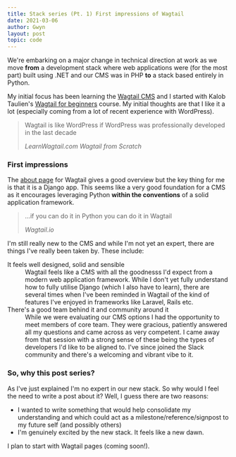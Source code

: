 ```yaml
---
title: Stack series (Pt. 1) First impressions of Wagtail
date: 2021-03-06
author: Gwyn
layout: post
topic: code
---
```


We're embarking on a major change in technical direction at work as we move **from** a development stack where web applications were (for the most part) built using .NET and our CMS was in PHP **to** a stack based entirely in Python.

My initial focus has been learning the [Wagtail CMS](https://wagtail.io) and I started with Kalob Taulien's [Wagtail for beginners](https://learnwagtail.com/wagtail-for-beginners/) course. My initial thoughts are that I like it a lot (especially coming from a lot of recent experience with WordPress).

<blockquote cite="https://www.w3.org/WAI/standards-guidelines/aria/">
    <p>Wagtail is like WordPress if WordPress was professionally developed in the last decade</p>
    <cite>LearnWagtail.com Wagtail from Scratch</cite>
</blockquote>

### First impressions

The [about page](https://wagtail.io/about-wagtail/) for Wagtail gives a good overview but the key thing for me is that it is a Django app. This seems like a very good foundation for a CMS as it encourages leveraging Python **within the conventions** of a solid application framework.

<blockquote cite="https://wagtail.io/about-wagtail/">
    <p>...if you can do it in Python you can do it in Wagtail</p>
    <cite>Wagtail.io</cite>
</blockquote>

I'm still really new to the CMS and while I'm not yet an expert, there are things I've really been taken by. These include:

<dl>
  <dt>It feels well designed, solid and sensible</dt>
  <dd>Wagtail feels like a CMS with all the goodnesss I'd expect from a modern web application framework. While I don't yet fully understand how to fully utilise Django (which I also have to learn), there are several times when I've been reminded in Wagtail of the kind of features I've enjoyed in frameworks like Laravel, Rails etc.</dd>
  <dt>There's a good team behind it and community around it</dt>
  <dd>While we were evaluating our CMS options I had the opportunity to meet members of core team. They were gracious, patiently answered all my questions and came across as very competent. I came away from that session with a strong sense of these being the types of developers I'd like to be aligned to. I've since joined the Slack community and there's a welcoming and vibrant vibe to it.</dd>
</dl>

<div class="info">
  <h3>So, why this post series?</h3>
  <p>As I've just explained I'm no expert in our new stack. So why would I feel the need to write a post about it? Well, I guess there are two reasons:</p>
  <ul>
    <li>I wanted to write something that would help consolidate my understanding and which could act as a milestone/reference/signpost to my future self (and possibly others)</li>
    <li>I'm genuinely excited by the new stack. It feels like a new dawn.</li>
  </ul>
</div>

I plan to start with Wagtail pages (coming soon!).  